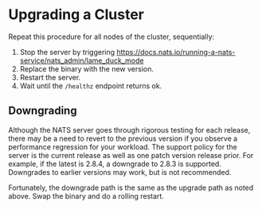 # Upgrading a Cluster

Repeat this procedure for all nodes of the cluster, sequentially:
1. Stop the server by triggering https://docs.nats.io/running-a-nats-service/nats_admin/lame_duck_mode
2. Replace the binary with the new version.
3. Restart the server.
4. Wait until the `/healthz` endpoint returns ok.

## Downgrading

Although the NATS server goes through rigorous testing for each release, there may be a need to revert to the previous version if you observe a performance regression for your workload. The support policy for the server is the current release as well as one patch version release prior. For example, if the latest is 2.8.4, a downgrade to 2.8.3 is supported. Downgrades to earlier versions may work, but is not recommended.

Fortunately, the downgrade path is the same as the upgrade path as noted above. Swap the binary and do a rolling restart.
